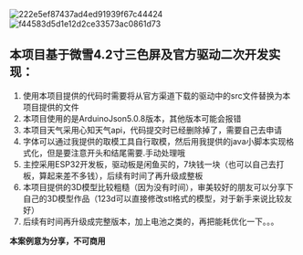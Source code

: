 ![222e5ef87437ad4ed91939f67c44424](https://user-images.githubusercontent.com/32239713/115990223-a1cb7180-a5f4-11eb-99aa-4650fc3ebf7b.jpg)
![f44583d5d1e12d2ce33573ac0861d73](https://user-images.githubusercontent.com/32239713/115990228-a6902580-a5f4-11eb-9d27-a06a9c927a12.jpg)

## 本项目基于微雪4.2寸三色屏及官方驱动二次开发实现：

1. 使用本项目提供的代码时需要将从官方渠道下载的驱动中的src文件替换为本项目提供的文件
2. 本项目使用的是ArduinoJson5.0.8版本，其他版本可能会报错
3. 本项目天气采用心知天气api，代码提交时已经删除掉了，需要自己去申请
4. 字体可以通过我提供的取模工具自行取模，然后用我提供的java小脚本实现格式化，但是要注意开头和结尾需要.手动处理哦
5. 主控采用ESP32开发板，驱动板是闲鱼买的，7块钱一块（也可以自己去打板，算起来差不多钱），后续有时间了再升级成整板
6. 本项目提供的3D模型比较粗糙（因为没有时间），审美较好的朋友可以分享下自己的3D模型作品（123d可以直接修改stl格式的模型，对于新手来说比较友好）
7. 后续有时间再升级成完整版本，加上电池之类的，再把能耗优化一下。。。

**本案例意为分享，不可商用**
